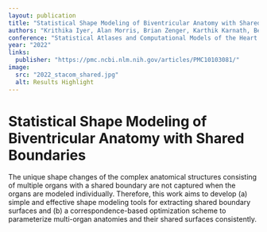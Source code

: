 ```yaml
---
layout: publication
title: "Statistical Shape Modeling of Biventricular Anatomy with Shared Boundaries"
authors: "Krithika Iyer, Alan Morris, Brian Zenger, Karthik Karnath, Benjamin A. Orkild, Oleksandre Korshak, Shireen Elhabian. "
conference: "Statistical Atlases and Computational Models of the Heart (STACOM) at MICCAI"
year: "2022"
links: 
  publisher: "https://pmc.ncbi.nlm.nih.gov/articles/PMC10103081/"
image:
  src: "2022_stacom_shared.jpg"
  alt: Results Highlight
---
```


# Statistical Shape Modeling of Biventricular Anatomy with Shared Boundaries


The unique shape changes of the complex anatomical structures consisting of multiple organs with a shared boundary are not captured when the organs are modeled individually. Therefore, this work aims to develop (a) simple and effective shape modeling tools for extracting shared boundary surfaces and (b) a correspondence-based optimization scheme to parameterize multi-organ anatomies and their shared surfaces consistently.
